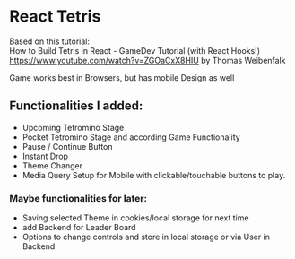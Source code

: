 # React Tetris

Based on this tutorial:     
How to Build Tetris in React - GameDev Tutorial (with React Hooks!)
https://www.youtube.com/watch?v=ZGOaCxX8HIU by 
Thomas Weibenfalk 
    
Game works best in Browsers, but has mobile Design as well

## Functionalities I added:
- Upcoming Tetromino Stage 
- Pocket Tetromino Stage and according Game Functionality
- Pause / Continue Button
- Instant Drop 
- Theme Changer
- Media Query Setup for Mobile with clickable/touchable buttons to play. 



### Maybe functionalities for later:
- Saving selected Theme in cookies/local storage for next time
- add Backend for Leader Board
- Options to change controls and store in local storage or via User in Backend
